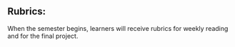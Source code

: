 ## Rubrics:

When the semester begins, learners will receive rubrics for weekly reading and for the final project.

